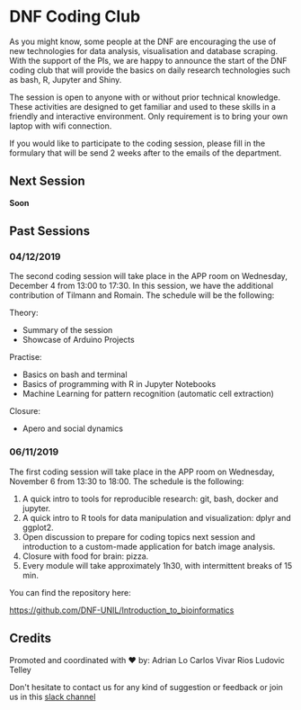 # DNF Coding Club

As you might know, some people at the DNF are encouraging the use of new technologies for data analysis, visualisation and database scraping. With the support of the PIs, we are happy to announce the start of the DNF coding club that will provide the basics on daily research technologies such as bash, R, Jupyter and Shiny.

The session is open to anyone with or without prior technical knowledge. These activities are designed to get familiar and used to these skills in a friendly and interactive environment. Only requirement is to bring your own laptop with wifi connection.

If you would like to participate to the coding session, please fill in the formulary that will be send 2 weeks after to the emails of the department.

## Next Session
**Soon**

## Past Sessions

### 04/12/2019
The second coding session will take place in the APP room on Wednesday, December 4 from 13:00 to 17:30. In this session, we have the additional contribution of Tilmann and Romain. The schedule will be the following:

Theory:
- Summary of the session
- Showcase of Arduino Projects

Practise:
- Basics on bash and terminal
- Basics of programming with R in Jupyter Notebooks
- Machine Learning for pattern recognition (automatic cell extraction)

Closure:
- Apero and social dynamics

### 06/11/2019
The first coding session will take place in the APP room on Wednesday, November 6 from 13:30 to 18:00. The schedule is the following:

1. A quick intro to tools for reproducible research: git, bash, docker and jupyter.
2. A quick intro to R tools for data manipulation and visualization: dplyr and ggplot2.
3. Open discussion to prepare for coding topics next session and introduction to a custom-made application for batch image analysis.
4. Closure with food for brain: pizza.
5. Every module will take approximately 1h30, with intermittent breaks of 15 min.

You can find the repository here:

https://github.com/DNF-UNIL/Introduction_to_bioinformatics

## Credits

Promoted and coordinated with :heart: by:
Adrian Lo
Carlos Vivar Rios
Ludovic Telley

Don't hesitate to contact us for any kind of suggestion or feedback or join us in this [slack channel](bio-info-dnf.slack.com)
